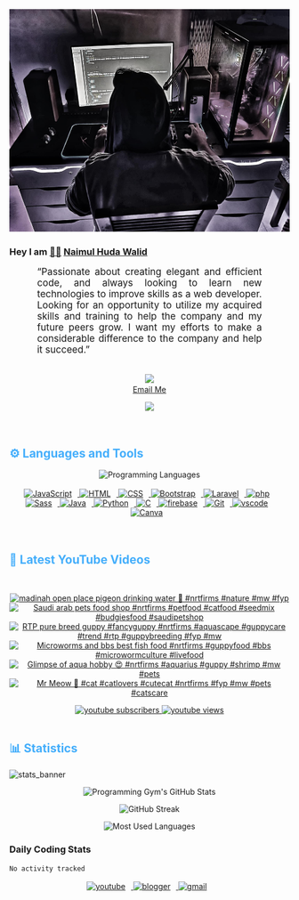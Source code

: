 <!-- ![github_cover_banner](https://www.digitalsolutionservices.com/img/services/web%20development.gif)-->

<div align="center" style="display:block;">
    <img height="400px" width="100%" alt="github cover banner" src="https://raw.githubusercontent.com/NaimulHudaWalid/NaimulHudaWalid/main/272276268_3114779035434264_920860974401480824_n.jpg"/> 
</div>

### Hey I am [👨🏻‍][facebook] [Naimul Huda Walid][youtube]



<p align:"center" style="text-align: justify; margin: 0 50px; font-size: 17px;" >
   “Passionate about creating elegant and efficient code, and always looking to learn new technologies to improve skills as a web developer. Looking for an opportunity to utilize my acquired skills and training to help the company and my future peers grow. I want my efforts to make a considerable difference to the company and help it succeed.”
<br>
<br>
<div align="center">

![](https://visitor-badge.glitch.me/badge?page_id=NaimulHudaWalid)
    <br />
[Email Me](mailto:dev.naimulhuda@gmail.com)
</div>
</p>
<!-- Typing SVG by DenverCoder1 - https://github.com/DenverCoder1/readme-typing-svg -->
<p align="center">
<!--   <a href="https://github.com/DenverCoder1/readme-typing-svg"> -->
    <img src="https://readme-typing-svg.herokuapp.com?color=E22FE4&width=380&height=45&lines=Open-Source+Enthusiast;Learning+In+Public;Empowering+Others;Nice+To+Meet+You+...&center=true"></a>

</p>
<br>
<!-- Languages and Tools -->

<h2 style="color: #44AEFB">⚙️ Languages and Tools</h2>
<div align="center" style="display:block;">
    <img width="100px" alt="Programming Languages" src="https://user-images.githubusercontent.com/78341798/194531121-47b0119a-ce00-439d-b586-125f86acb098.png"/> 
</div>
<br>   
<!-- Icons Resources -->
<!-- https://devicon.dev/ -->
<!-- https://cdn.jsdelivr.net/npm/simple-icons@v3/icons/ -->
<div align="center">
  <a href="https://developer.mozilla.org/en-US/docs/Web/JavaScript" target="_blank" rel="noreferrer">
      <img  alt="JavaScript" height="50px" style="padding-right:10px;" src="https://cdn.jsdelivr.net/gh/devicons/devicon/icons/javascript/javascript-plain.svg"/>
  </a>
  
 
  <a href="https://developer.mozilla.org/en-US/docs/Web/HTML" target="_blank" rel="noreferrer">
      <img  alt="HTML" height="50px" style="padding-right:10px;" src="https://cdn.jsdelivr.net/gh/devicons/devicon/icons/html5/html5-original.svg"/>
  </a>
  <a href="https://developer.mozilla.org/en-US/docs/Web/CSS" target="_blank" rel="noreferrer">
      <img  alt="CSS" height="50px" style="padding-right:10px;" src="https://cdn.jsdelivr.net/gh/devicons/devicon/icons/css3/css3-original.svg"/>
  </a>
  <a href="https://getbootstrap.com/" target="_blank" rel="noreferrer">
      <img  alt="Bootstrap" height="50px" style="padding-right:10px;" src="https://cdn.jsdelivr.net/gh/devicons/devicon/icons/bootstrap/bootstrap-original.svg"/>
  </a> 
  <a href="https://laravel.com/" target="_blank" rel="noreferrer">
      <img  alt="Laravel" height="50px" style="padding-right:10px;" src="https://cdn.jsdelivr.net/gh/devicons/devicon/icons/laravel/laravel-plain.svg"/>
  </a>
  <a href="https://www.php.net/" target="_blank" rel="noreferrer">
      <img  alt="php" height="50px" style="padding-right:10px;" src="https://cdn.jsdelivr.net/gh/devicons/devicon/icons/php/php-original.svg"/>
  </a>
  <a href="https://sass-lang.com/" target="_blank" rel="noreferrer">
      <img  alt="Sass" height="50px" style="padding-right:10px;" src="https://cdn.jsdelivr.net/gh/devicons/devicon/icons/sass/sass-original.svg"/>
  </a>
  <a href="https://www.java.com/en/" target="_blank" rel="noreferrer">
      <img  alt="Java" height="50px" style="padding-right:10px;" src="https://cdn.jsdelivr.net/gh/devicons/devicon/icons/java/java-original.svg"/>
  </a>    
  <a href="https://www.python.org/" target="_blank" rel="noreferrer">
      <img  alt="Python" height="50px" style="padding-right:10px;" src="https://cdn.jsdelivr.net/gh/devicons/devicon/icons/python/python-original.svg"/>
  </a>
  <a href="https://www.cprogramming.com/" target="_blank" rel="noreferrer">
      <img  alt="C" height="50px" style="padding-right:10px;" src="https://cdn.jsdelivr.net/gh/devicons/devicon/icons/c/c-original.svg"/>
  </a>
  
  <a href="https://firebase.google.com/" target="_blank" rel="noreferrer">
      <img  alt="firebase" height="50px" style="padding-right:10px;" src="https://cdn.jsdelivr.net/gh/devicons/devicon/icons/firebase/firebase-plain.svg"/>
  </a>
 
  <a href="https://git-scm.com/" target="_blank" rel="noreferrer">
      <img  alt="Git" height="50px" style="padding-right:10px;" src="https://cdn.jsdelivr.net/gh/devicons/devicon/icons/git/git-original.svg"/>
  </a>
  
  <a href="https://code.visualstudio.com/" target="_blank" rel="noreferrer">
      <img  alt="vscode" height="50px" style="padding-right:10px;"src="https://cdn.jsdelivr.net/gh/devicons/devicon/icons/vscode/vscode-original.svg"/>
  </a>
  <a href="https://www.canva.com/" target="_blank" rel="noreferrer">
      <img  alt="Canva" height="50px" style="padding-right:10px;" src="https://cdn.jsdelivr.net/gh/devicons/devicon/icons/canva/canva-original.svg"/> 
  </a>
</div>
<br>
<br>

<!-- Latest YouTube Videos -->

<h2 style="color: #44AEFB">🎦 Latest YouTube Videos</h2>
<br />

<!-- Resource/Reference: https://github.com/DenverCoder1/github-readme-youtube-cards -->
<div class="youtube videos cards" align="center">

<!-- BEGIN YOUTUBE-CARDS -->
[![madinah open place pigeon drinking water 🖤 #nrtfirms #nature #mw #fyp](https://ytcards.demolab.com/?id=4PT9k6kH1b4&title=madinah+open+place+pigeon+drinking+water+%F0%9F%96%A4+%23nrtfirms+%23nature+%23mw+%23fyp&lang=en&timestamp=1755316732&background_color=%230d1117&title_color=%23ffffff&stats_color=%23dedede&max_title_lines=1&width=250&border_radius=5 "madinah open place pigeon drinking water 🖤 #nrtfirms #nature #mw #fyp")](https://www.youtube.com/shorts/4PT9k6kH1b4)
[![Saudi arab pets food shop #nrtfirms #petfood #catfood #seedmix #budgiesfood #saudipetshop](https://ytcards.demolab.com/?id=dYM1GdF0BkI&title=Saudi+arab+pets+food+shop+%23nrtfirms+%23petfood+%23catfood+%23seedmix+%23budgiesfood+%23saudipetshop&lang=en&timestamp=1755210322&background_color=%230d1117&title_color=%23ffffff&stats_color=%23dedede&max_title_lines=1&width=250&border_radius=5 "Saudi arab pets food shop #nrtfirms #petfood #catfood #seedmix #budgiesfood #saudipetshop")](https://www.youtube.com/shorts/dYM1GdF0BkI)
[![RTP pure breed guppy #fancyguppy #nrtfirms #aquascape #guppycare #trend #rtp #guppybreeding #fyp #mw](https://ytcards.demolab.com/?id=weSYWcBWtr8&title=RTP+pure+breed+guppy+%23fancyguppy+%23nrtfirms+%23aquascape+%23guppycare+%23trend+%23rtp+%23guppybreeding+%23fyp+%23mw&lang=en&timestamp=1754949062&background_color=%230d1117&title_color=%23ffffff&stats_color=%23dedede&max_title_lines=1&width=250&border_radius=5 "RTP pure breed guppy #fancyguppy #nrtfirms #aquascape #guppycare #trend #rtp #guppybreeding #fyp #mw")](https://www.youtube.com/shorts/weSYWcBWtr8)
[![Microworms and bbs best fish food #nrtfirms #guppyfood #bbs #microwormculture #livefood](https://ytcards.demolab.com/?id=gc7gpb4_7ic&title=Microworms+and+bbs+best+fish+food+%23nrtfirms+%23guppyfood+%23bbs+%23microwormculture+%23livefood&lang=en&timestamp=1754203487&background_color=%230d1117&title_color=%23ffffff&stats_color=%23dedede&max_title_lines=1&width=250&border_radius=5 "Microworms and bbs best fish food #nrtfirms #guppyfood #bbs #microwormculture #livefood")](https://www.youtube.com/shorts/gc7gpb4_7ic)
[![Glimpse of aqua hobby 😍 #nrtfirms #aquarius #guppy #shrimp  #mw #pets](https://ytcards.demolab.com/?id=JMrmTc7kg28&title=Glimpse+of+aqua+hobby+%F0%9F%98%8D+%23nrtfirms+%23aquarius+%23guppy+%23shrimp++%23mw+%23pets&lang=en&timestamp=1753568053&background_color=%230d1117&title_color=%23ffffff&stats_color=%23dedede&max_title_lines=1&width=250&border_radius=5 "Glimpse of aqua hobby 😍 #nrtfirms #aquarius #guppy #shrimp  #mw #pets")](https://www.youtube.com/shorts/JMrmTc7kg28)
[![Mr Meow 🥹 #cat #catlovers #cutecat #nrtfirms #fyp #mw #pets #catscare](https://ytcards.demolab.com/?id=860IYNlfsNM&title=Mr+Meow+%F0%9F%A5%B9+%23cat+%23catlovers+%23cutecat+%23nrtfirms+%23fyp+%23mw+%23pets+%23catscare&lang=en&timestamp=1753399001&background_color=%230d1117&title_color=%23ffffff&stats_color=%23dedede&max_title_lines=1&width=250&border_radius=5 "Mr Meow 🥹 #cat #catlovers #cutecat #nrtfirms #fyp #mw #pets #catscare")](https://www.youtube.com/shorts/860IYNlfsNM)
<!-- END YOUTUBE-CARDS -->
</div>

<!-- Begin Youtube Buttons -->
<!-- Resource/Reference:  https://github.com/DenverCoder1/custom-icon-badges -->
<div class="youtube buttons" align="center">
    <a href="https://www.youtube.com/channel/UCa3YaFwzSII0kKg3Nads2dQ"  target="_blank">
        <img alt="youtube subscribers" src="https://img.shields.io/youtube/channel/subscribers/UCa3YaFwzSII0kKg3Nads2dQ?logo=youtube&logoColor=red&style=for-the-badge"/>
    </a> 
    <a href="https://www.youtube.com/channel/UCa3YaFwzSII0kKg3Nads2dQ"  target="_blank">
        <img alt="youtube views" src="https://custom-icon-badges.demolab.com/youtube/channel/views/UCa3YaFwzSII0kKg3Nads2dQ?color=%23E05D44&logo=eye&logoColor=white&style=for-the-badge&labelColor=#555555"/>
    </a> 
</div>
<br>
<!-- End Youtube Buttons -->

<!-- Statistics -->

<h2 style="color: #44AEFB">📊 Statistics</h2>

![stats_banner](https://user-images.githubusercontent.com/78341798/194534778-d662496c-ae00-4e8d-ae9b-b90912054e7f.gif)

<!-- Begin Stats Cards -->
<!-- Resources:  -->
<!-- Github & Languages Stats: https://github.com/naimul15-12090/github-readme-stats --> 
<!-- Streak Stats: https://github.com/denvercoder1/github-readme-streak-stats -->
<!-- Change the value after ?username= to your GitHub username. -->
<div class="stats" align="center">

![Programming Gym's GitHub Stats](https://github-readme-stats.vercel.app/api?username=NaimulHudaWalid&hide=stars&count_private=true&show_icons=true&theme=algolia&border_radius=20)

![GitHub Streak](https://streak-stats.demolab.com?user=NaimulHudaWalid&count_private=true&theme=algolia&border_radius=22)

![Most Used Languages](https://github-readme-stats.vercel.app/api/top-langs/?username=NaimulHudaWalid&langs_count=8&layout=compact&show_icons=true&theme=algolia&border_radius=20)
    
<!-- ![Top Langs](https://github-readme-stats.vercel.app/api/top-langs/?username=naimul15-12090&langs_count=8) -->
<!-- [![Top Langs](https://github-readme-stats.vercel.app/api/top-langs/?username=naimul15-12090&layout=compact)](https://github.com/anuraghazra/github-readme-stats)
 -->
    
</div>
<!--  End Stats Cards -->



### Daily Coding Stats
<!--START_SECTION:waka-->

```txt
No activity tracked
```

<!--END_SECTION:waka-->
<!-- Begin Footer -->
<!-- Icons Resources -->
<!-- https://devicon.dev/ -->
<div class="footer" align="center" style="margin:15px;">
    <a href="https://www.youtube.com/channel/UCa3YaFwzSII0kKg3Nads2dQ" target="_blank">
        <img  style="margin:0 10px 10px 0;" src="https://user-images.githubusercontent.com/78341798/194531650-698ef1b1-9cbd-4b4f-96ef-5a2ec4b5d7e6.svg" alt="youtube" width="40px"/>
    </a>
    <a href="https://www.linkedin.com/in/naimulhudawalid/" target="_blank">
        <img style="margin:0 10px 10px 0;" src="https://user-images.githubusercontent.com/78341798/194531458-b5dfeb1b-bad5-4dfa-909a-2e402262db9a.svg" alt="blogger" width="40px"/>
    </a>
    <a href="mailto:dev.naimulhuda@gmail.com" target="_blank">
        <img style="margin:0 10px 10px 0;" src="https://user-images.githubusercontent.com/78341798/194531383-ddb2b774-5bb9-491c-b601-4a4a7d9792fb.svg" alt="gmail" width="40px"/>
    </a>
</div>
<!-- End Footer -->

[youtube]: https://www.youtube.com/channel/UCa3YaFwzSII0kKg3Nads2dQ
[facebook]: https://www.facebook.com/profile.php?id=100007065945838

